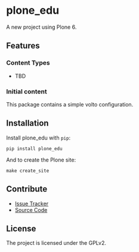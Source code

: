 # plone_edu

A new project using Plone 6.

## Features

### Content Types

- TBD

### Initial content

This package contains a simple volto configuration.

Installation
------------

Install plone_edu with `pip`:

```shell
pip install plone_edu
```
And to create the Plone site:

```shell
make create_site
```

## Contribute

- [Issue Tracker](https://github.com/collective/plone-edu/issues)
- [Source Code](https://github.com/collective/plone-edu/)

## License

The project is licensed under the GPLv2.
